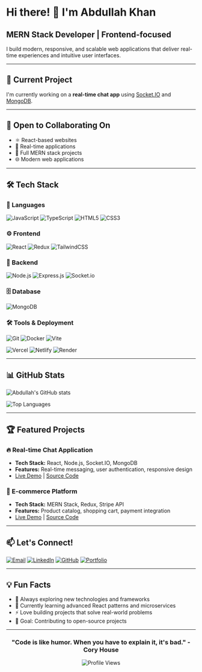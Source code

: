 # Hi there! 👋 I'm Abdullah Khan

## MERN Stack Developer | Frontend-focused

I build modern, responsive, and scalable web applications that deliver real-time experiences and intuitive user interfaces.

---

## 🚀 Current Project

I'm currently working on a **real-time chat app** using [Socket.IO](https://socket.io/) and [MongoDB](https://www.mongodb.com/).

---

## 🤝 Open to Collaborating On

- ⚛️ React-based websites
- 💬 Real-time applications
- 🔁 Full MERN stack projects
- 🌐 Modern web applications

---

## 🛠️ Tech Stack

### 🧠 Languages
![JavaScript](https://img.shields.io/badge/JavaScript-F7DF1E?style=for-the-badge&logo=javascript&logoColor=black)
![TypeScript](https://img.shields.io/badge/TypeScript-007ACC?style=for-the-badge&logo=typescript&logoColor=white)
![HTML5](https://img.shields.io/badge/HTML5-E34F26?style=for-the-badge&logo=html5&logoColor=white)
![CSS3](https://img.shields.io/badge/CSS3-1572B6?style=for-the-badge&logo=css3&logoColor=white)

### ⚙️ Frontend
![React](https://img.shields.io/badge/React-20232A?style=for-the-badge&logo=react&logoColor=61DAFB)
![Redux](https://img.shields.io/badge/Redux-593D88?style=for-the-badge&logo=redux&logoColor=white)
![TailwindCSS](https://img.shields.io/badge/Tailwind_CSS-38B2AC?style=for-the-badge&logo=tailwind-css&logoColor=white)

### 🔧 Backend
![Node.js](https://img.shields.io/badge/Node.js-43853D?style=for-the-badge&logo=node.js&logoColor=white)
![Express.js](https://img.shields.io/badge/Express.js-404D59?style=for-the-badge&logo=express&logoColor=white)
![Socket.io](https://img.shields.io/badge/Socket.io-black?style=for-the-badge&logo=socket.io&badgeColor=010101)

### 🗄️ Database
![MongoDB](https://img.shields.io/badge/MongoDB-4EA94B?style=for-the-badge&logo=mongodb&logoColor=white)

### 🛠️ Tools & Deployment
![Git](https://img.shields.io/badge/Git-F05032?style=for-the-badge&logo=git&logoColor=white)
![Docker](https://img.shields.io/badge/Docker-2496ED?style=for-the-badge&logo=docker&logoColor=white)
![Vite](https://img.shields.io/badge/Vite-646CFF?style=for-the-badge&logo=vite&logoColor=white)

![Vercel](https://img.shields.io/badge/Vercel-000000?style=for-the-badge&logo=vercel&logoColor=white)
![Netlify](https://img.shields.io/badge/Netlify-00C7B7?style=for-the-badge&logo=netlify&logoColor=white)
![Render](https://img.shields.io/badge/Render-2F2F2F?style=for-the-badge&logo=render&logoColor=white)

---

## 📊 GitHub Stats

![Abdullah's GitHub stats](https://github-readme-stats.vercel.app/api?username=yourusername&show_icons=true&theme=radical)

![Top Languages](https://github-readme-stats.vercel.app/api/top-langs/?username=yourusername&layout=compact&theme=radical)

---

## 🏆 Featured Projects

### 🔥 Real-time Chat Application
- **Tech Stack:** React, Node.js, Socket.IO, MongoDB
- **Features:** Real-time messaging, user authentication, responsive design
- [Live Demo](#) | [Source Code](#)

### 🛒 E-commerce Platform
- **Tech Stack:** MERN Stack, Redux, Stripe API
- **Features:** Product catalog, shopping cart, payment integration
- [Live Demo](#) | [Source Code](#)

---

## 📫 Let's Connect!

[![Email](https://img.shields.io/badge/Email-D14836?style=for-the-badge&logo=gmail&logoColor=white)](mailto:abdullah@example.com)
[![LinkedIn](https://img.shields.io/badge/LinkedIn-0077B5?style=for-the-badge&logo=linkedin&logoColor=white)](https://linkedin.com/in/yourname)
[![GitHub](https://img.shields.io/badge/GitHub-100000?style=for-the-badge&logo=github&logoColor=white)](https://github.com/yourusername)
[![Portfolio](https://img.shields.io/badge/Portfolio-FF5722?style=for-the-badge&logo=todoist&logoColor=white)](https://yourportfolio.com)

---

## 💡 Fun Facts

- 🔭 Always exploring new technologies and frameworks
- 🌱 Currently learning advanced React patterns and microservices
- ⚡ Love building projects that solve real-world problems
- 🎯 Goal: Contributing to open-source projects

---

<div align="center">

### "Code is like humor. When you have to explain it, it's bad." - Cory House

![Profile Views](https://komarev.com/ghpvc/?username=yourusername&color=blue)

</div>
